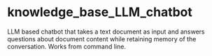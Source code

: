 # knowledge_base_LLM_chatbot
LLM based chatbot that takes a text document as input and answers questions about document content while retaining memory of the conversation. Works from command line.
